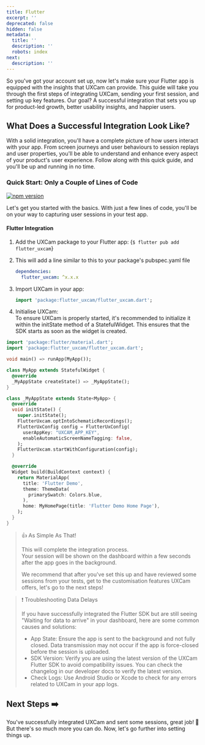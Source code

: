 ```yaml
---
title: Flutter
excerpt: ''
deprecated: false
hidden: false
metadata:
  title: ''
  description: ''
  robots: index
next:
  description: ''
---
```

So you've got your account set up, now let's make sure your Flutter app is equipped with the insights that UXCam can provide. This guide will take you through the first steps of integrating UXCam, sending your first session, and setting up key features. Our goal? A successful integration that sets you up for product-led growth, better usability insights, and happier users.

## What Does a Successful Integration Look Like?

With a solid integration, you'll have a complete picture of how users interact with your app. From screen journeys and user behaviours to session replays and user properties, you'll be able to understand and enhance every aspect of your product's user experience. Follow along with this quick guide, and you'll be up and running in no time.

### Quick Start: Only a Couple of Lines of Code

[![npm version](https://img.shields.io/pub/v/flutter_uxcam)](https://pub.dev/packages/flutter_uxcam)

Let's get you started with the basics. With just a few lines of code, you'll be on your way to capturing user sessions in your test app.

#### Flutter Integration

1. Add the UXCam package to your Flutter app:
   <Terminal>
     {`
             $ flutter pub add flutter_uxcam
           `}
   </Terminal>

2. This will add a line similar to this to your package's pubspec.yaml file
   ```yaml
   dependencies:
     flutter_uxcam: ^x.x.x
   ```

3. Import UXCam in your app:
   ```dart
   import 'package:flutter_uxcam/flutter_uxcam.dart';
   ```

4. Initialise UXCam:\
   To ensure UXCam is properly started, it's recommended to initialize it within the initState method of a StatefulWidget. This ensures that the SDK starts as soon as the widget is created.

```dart
import 'package:flutter/material.dart';
import 'package:flutter_uxcam/flutter_uxcam.dart';

void main() => runApp(MyApp());

class MyApp extends StatefulWidget {
  @override
  _MyAppState createState() => _MyAppState();
}

class _MyAppState extends State<MyApp> {
  @override
  void initState() {
    super.initState();
    FlutterUxcam.optIntoSchematicRecordings();
    FlutterUxConfig config = FlutterUxConfig(
      userAppKey: "UXCAM_APP_KEY",
      enableAutomaticScreenNameTagging: false,
    );
    FlutterUxcam.startWithConfiguration(config);
  }

  @override
  Widget build(BuildContext context) {
    return MaterialApp(
      title: 'Flutter Demo',
      theme: ThemeData(
        primarySwatch: Colors.blue,
      ),
      home: MyHomePage(title: 'Flutter Demo Home Page'),
    );
  }
}
```

> 👍 As Simple As That!
>
> This will complete the integration process.\
> Your session will be shown on the dashboard within a few seconds after the app goes in the background.
>
> We recommend that after you've set this up and have reviewed some sessions from your tests, get to the customisation features UXCam offers, let's go to the next steps!

> ❗️ Troubleshooting Data Delays
>
> If you have successfully integrated the Flutter SDK but are still seeing "Waiting for data to arrive" in your dashboard, here are some common causes and solutions:
>
> * App State: Ensure the app is sent to the background and not fully closed. Data transmission may not occur if the app is force-closed before the session is uploaded.
> * SDK Version: Verify you are using the latest version of the UXCam Flutter SDK to avoid compatibility issues. You can check the changelog in our developer docs to verify the latest version.
> * Check Logs: Use Android Studio or Xcode to check for any errors related to UXCam in your app logs.

## Next Steps ➡️

You've successfully integrated UXCam and sent some sessions, great job! 🎉 But there's so much more you can do. Now, let's go further into setting things up.